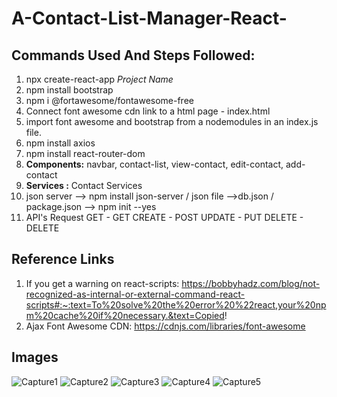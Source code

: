 # A-Contact-List-Manager-React-

## Commands Used And Steps Followed:
1. npx create-react-app <i>_Project Name_</i>
2. npm install bootstrap
3. npm i @fortawesome/fontawesome-free
4.  Connect font awesome cdn link to a html page - index.html
        <link rel="stylesheet" href="https://cdnjs.cloudflare.com/ajax/libs/font-awesome/6.2.0/css/all.min.css" integrity="sha512-xh6O/CkQoPOWDdYTDqeRdPCVd1SpvCA9XXcUnZS2FmJNp1coAFzvtCN9BmamE+4aHK8yyUHUSCcJHgXloTyT2A==" crossorigin="anonymous" referrerpolicy="no-referrer" />
5. import font awesome and bootstrap from a nodemodules in an index.js file.
6. npm install axios
7. npm install react-router-dom
8. <b>Components:</b> navbar, contact-list, view-contact, edit-contact, add-contact
9. <b>Services :</b> Contact Services
10. json server --> npm install json-server / json file -->db.json / package.json --> npm init --yes
11. API's Request 
    GET - GET
    CREATE - POST
    UPDATE - PUT
    DELETE - DELETE


## Reference Links
1. If you get a warning on react-scripts: https://bobbyhadz.com/blog/not-recognized-as-internal-or-external-command-react-scripts#:~:text=To%20solve%20the%20error%20%22react,your%20npm%20cache%20if%20necessary.&text=Copied!
2. Ajax Font Awesome CDN: https://cdnjs.com/libraries/font-awesome

## Images
![Capture1](https://user-images.githubusercontent.com/96413187/196620089-5948091b-46ef-4f86-97cc-f68353610ab0.PNG)
![Capture2](https://user-images.githubusercontent.com/96413187/196620100-80687507-6681-4d22-8248-1dcb77abae95.PNG)
![Capture3](https://user-images.githubusercontent.com/96413187/196620114-32388710-50bf-44dc-9b27-f2df2388ea34.PNG)
![Capture4](https://user-images.githubusercontent.com/96413187/196620126-3cff5707-872c-4d0e-8c48-956f689c6feb.PNG)
![Capture5](https://user-images.githubusercontent.com/96413187/196620151-264e7440-2a25-4ecc-94c6-73ed577b1963.PNG)
